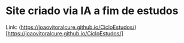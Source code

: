 # Site criado via IA a fim de estudos

Link: (https://joaovitoralcure.github.io/CicloEstudos/)[https://joaovitoralcure.github.io/CicloEstudos/]
